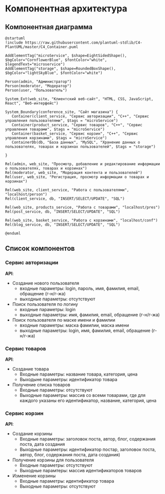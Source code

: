 # Компонентная архитектура
<!-- Состав и взаимосвязи компонентов системы между собой и внешними системами с указанием протоколов, ключевые технологии, используемые для реализации компонентов.
Диаграмма контейнеров C4 и текстовое описание. 
-->
## Компонентная диаграмма

```plantuml
@startuml
!include https://raw.githubusercontent.com/plantuml-stdlib/C4-PlantUML/master/C4_Container.puml

AddElementTag("microService", $shape=EightSidedShape(), $bgColor="CornflowerBlue", $fontColor="white", $legendText="microservice")
AddElementTag("storage", $shape=RoundedBoxShape(), $bgColor="lightSkyBlue", $fontColor="white")

Person(admin, "Администратор")
Person(moderator, "Модератор")
Person(user, "Пользователь")

System_Ext(web_site, "Клиентский веб-сайт", "HTML, CSS, JavaScript, React", "Веб-интерфейс")

System_Boundary(conference_site, "Сайт магазина") {
   Container(client_service, "Сервис авторизации", "C++", "Сервис управления пользователями", $tags = "microService")    
   Container(product_service, "Сервис товаров", "C++", "Сервис управления товарами", $tags = "microService") 
   Container(basket_service, "Сервис корзин", "C++", "Сервис управления корзинами", $tags = "microService")   
   ContainerDb(db, "База данных", "MySQL", "Хранение данных о пользователях, товарах и корзинах пользователей", $tags = "storage")
   
}

Rel(admin, web_site, "Просмотр, добавление и редактирование информации о пользователях, товарах и корзинах")
Rel(moderator, web_site, "Модерация контента и пользователей")
Rel(user, web_site, "Регистрация, просмотр информации о товарах и корзинах")

Rel(web_site, client_service, "Работа с пользователями", "localhost/person")
Rel(client_service, db, "INSERT/SELECT/UPDATE", "SQL")

Rel(web_site, products_service, "Работа с товарами", "localhost/pres")
Rel(post_service, db, "INSERT/SELECT/UPDATE", "SQL")

Rel(web_site, basket_service, "Работа с корзинами", "localhost/conf")
Rel(blog_service, db, "INSERT/SELECT/UPDATE", "SQL")

@enduml
```
## Список компонентов  

### Сервис авторизации
**API**:
-	Создание нового пользователя
      - входные параметры: login, пароль, имя, фамилия, email, обращение (г-н/г-жа)
      - выходные параметры: отсутствуют
-	Поиск пользователя по логину
     - входные параметры:  login
     - выходные параметры: имя, фамилия, email, обращение (г-н/г-жа)
-	Поиск пользователя по маске имени и фамилии
     - входные параметры: маска фамилии, маска имени
     - выходные параметры: login, имя, фамилия, email, обращение (г-н/г-жа)

### Сервис товаров
**API**:
- Создание товара
  - Входные параметры: название товара, категория, цена
  - Выходыне параметры: идентификатор товара
- Получение списка товаров
  - Входные параметры: отсутствуют
  - Выходные параметры: массив со всеми товарами, где для каждого указаны его идентификатор, название, категория, цена 

### Сервис корзин
**API**:
- Создание корзины
  - Входные параметры: заголовок поста, автор, блог, содержания поста, дата создания
  - Выходные параметры: идентификатор постар, заголовок поста, автор, блог, содержания поста, дата создания)
- Получение корзины для пользователя
  - Входные параметры: отсутствуют
  - Выходные парамтеры: массив идентификаторов товаров
- Изменение корзины
  - Входные параметры: идентификатор товара
  - Выходные параметры: отсутствуют
